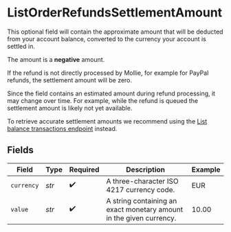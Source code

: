 # ListOrderRefundsSettlementAmount

This optional field will contain the approximate amount that will be deducted from your account balance, converted to the currency your account is settled in.

The amount is a **negative** amount.

If the refund is not directly processed by Mollie, for example for PayPal refunds, the settlement amount will be zero.

Since the field contains an estimated amount during refund processing, it may change over time. For example, while the refund is queued the settlement amount is likely not yet available.

To retrieve accurate settlement amounts we recommend using the [List balance transactions endpoint](list-balance-transactions) instead.


## Fields

| Field                                                               | Type                                                                | Required                                                            | Description                                                         | Example                                                             |
| ------------------------------------------------------------------- | ------------------------------------------------------------------- | ------------------------------------------------------------------- | ------------------------------------------------------------------- | ------------------------------------------------------------------- |
| `currency`                                                          | *str*                                                               | :heavy_check_mark:                                                  | A three-character ISO 4217 currency code.                           | EUR                                                                 |
| `value`                                                             | *str*                                                               | :heavy_check_mark:                                                  | A string containing an exact monetary amount in the given currency. | 10.00                                                               |